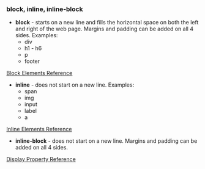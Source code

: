 ### block, inline, inline-block

- **block** - starts on a new line and fills the horizontal space on both the left and right of the web page. Margins and padding can be added on all 4 sides. Examples:
  - div
  - h1 - h6
  - p
  - footer
  
[Block Elements Reference](https://developer.mozilla.org/en-US/docs/Web/HTML/Block-level_elements)  

- **inline** - does not start on a new line. Examples:
  - span
  - img
  - input
  - label
  - a
  
[Inline Elements Reference](https://developer.mozilla.org/en-US/docs/Web/HTML/Inline_elements)

- **inline-block** - does not start on a new line. Margins and padding can be added on all 4 sides.

[Display Property Reference](https://developer.mozilla.org/en-US/docs/Web/CSS/display)
